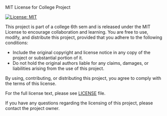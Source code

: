 MIT License for College Project

[![License: MIT](https://img.shields.io/badge/License-MIT-yellow.svg)](https://opensource.org/licenses/MIT)

This project is part of a college 6th sem and is released under the MIT License to encourage collaboration and learning. You are free to use, modify, and distribute this project, provided that you adhere to the following conditions:

- Include the original copyright and license notice in any copy of the project or substantial portion of it.
- Do not hold the original authors liable for any claims, damages, or liabilities arising from the use of this project.

By using, contributing, or distributing this project, you agree to comply with the terms of this license.

For the full license text, please see [LICENSE](LICENSE) file.

If you have any questions regarding the licensing of this project, please contact the project owner.
